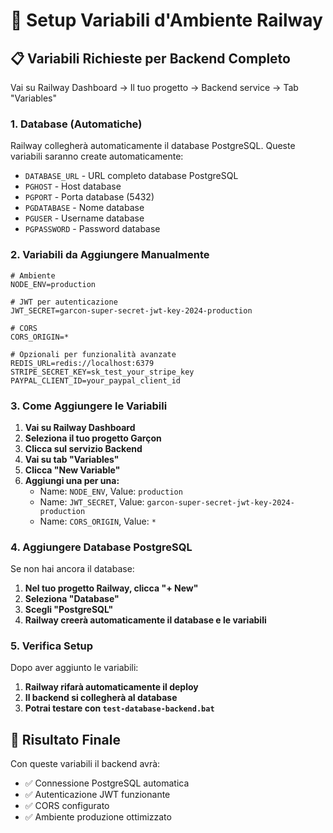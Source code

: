 # 🔧 Setup Variabili d'Ambiente Railway

## 📋 **Variabili Richieste per Backend Completo**

Vai su Railway Dashboard → Il tuo progetto → Backend service → Tab "Variables"

### **1. Database (Automatiche)**
Railway collegherà automaticamente il database PostgreSQL. Queste variabili saranno create automaticamente:
- `DATABASE_URL` - URL completo database PostgreSQL
- `PGHOST` - Host database
- `PGPORT` - Porta database (5432)
- `PGDATABASE` - Nome database
- `PGUSER` - Username database
- `PGPASSWORD` - Password database

### **2. Variabili da Aggiungere Manualmente**

```env
# Ambiente
NODE_ENV=production

# JWT per autenticazione
JWT_SECRET=garcon-super-secret-jwt-key-2024-production

# CORS
CORS_ORIGIN=*

# Opzionali per funzionalità avanzate
REDIS_URL=redis://localhost:6379
STRIPE_SECRET_KEY=sk_test_your_stripe_key
PAYPAL_CLIENT_ID=your_paypal_client_id
```

### **3. Come Aggiungere le Variabili**

1. **Vai su Railway Dashboard**
2. **Seleziona il tuo progetto Garçon**
3. **Clicca sul servizio Backend**
4. **Vai su tab "Variables"**
5. **Clicca "New Variable"**
6. **Aggiungi una per una:**
   - Name: `NODE_ENV`, Value: `production`
   - Name: `JWT_SECRET`, Value: `garcon-super-secret-jwt-key-2024-production`
   - Name: `CORS_ORIGIN`, Value: `*`

### **4. Aggiungere Database PostgreSQL**

Se non hai ancora il database:

1. **Nel tuo progetto Railway, clicca "+ New"**
2. **Seleziona "Database"**
3. **Scegli "PostgreSQL"**
4. **Railway creerà automaticamente il database e le variabili**

### **5. Verifica Setup**

Dopo aver aggiunto le variabili:
1. **Railway rifarà automaticamente il deploy**
2. **Il backend si collegherà al database**
3. **Potrai testare con `test-database-backend.bat`**

## 🎯 **Risultato Finale**

Con queste variabili il backend avrà:
- ✅ Connessione PostgreSQL automatica
- ✅ Autenticazione JWT funzionante
- ✅ CORS configurato
- ✅ Ambiente produzione ottimizzato